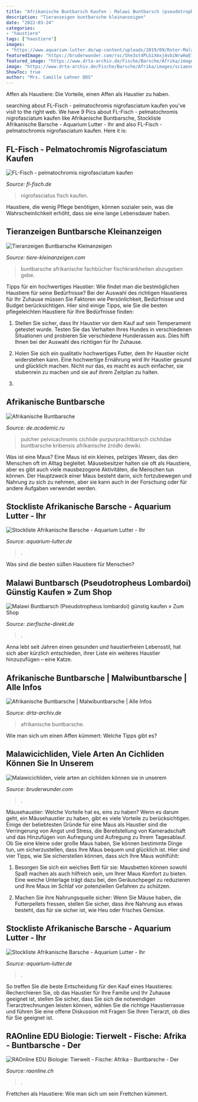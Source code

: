 ```yaml
---
title: "Afrikanische Buntbarsch Kaufen : Malawi Buntbarsch (pseudotropheus Lombardoi) Günstig Kaufen » Zum Shop"
description: "Tieranzeigen buntbarsche kleinanzeigen"
date: "2022-03-24"
categories:
- "haustiere"
tags: ["haustiere"]
images:
- "https://www.aquarium-lutter.de/wp-content/uploads/2019/09/Roter-Malawiesee-Buntbarsch-Maylandia-zebra-RED-RED-1080x608.jpg"
featuredImage: "https://bruderwunder.com/rsc/She3st4PLGiXmxj4vbiNrwHaE7.jpg"
featured_image: "https://www.drta-archiv.de/Fische/Barsche/Afrika/images/sciaenochromisahli01.jpg"
image: "https://www.drta-archiv.de/Fische/Barsche/Afrika/images/sciaenochromisahli01.jpg"
ShowToc: true
author: "Mrs. Camille Lehner DDS"
---
```



Affen als Haustiere: Die Vorteile, einen Affen als Haustier zu haben.

	

		
searching about FL-Fisch - pelmatochromis nigrofasciatum kaufen you've visit to the right web. We have 9 Pics about FL-Fisch - pelmatochromis nigrofasciatum kaufen like Afrikanische Buntbarsche, Stockliste Afrikanische Barsche - Aquarium Lutter - Ihr and also FL-Fisch - pelmatochromis nigrofasciatum kaufen. Here it is:
		
    
## FL-Fisch - Pelmatochromis Nigrofasciatum Kaufen

<img loading=lazy src="https://www.fl-fisch.de/images/product_images/popup_images/para.JPG" onerror="this.onerror=null;this.src='https://tse1.mm.bing.net/th?id=OIP.STX2PAy977D0d6TplgUiKwHaE8&amp;pid=15.1';" alt="FL-Fisch - pelmatochromis nigrofasciatum kaufen">

_Source: fl-fisch.de_

>nigrofasciatus fisch kaufen. 

	

Haustiere, die wenig Pflege benötigen, können sozialer sein, was die Wahrscheinlichkeit erhöht, dass sie eine lange Lebensdauer haben.

    
## Tieranzeigen Buntbarsche Kleinanzeigen

<img loading=lazy src="https://tiere-kleinanzeigen.com/export/20130401215822.jpg" onerror="this.onerror=null;this.src='https://tse4.mm.bing.net/th?id=OIP.nozpYALAGG72tFxoM5TNCwHaJ4&amp;pid=15.1';" alt="Tieranzeigen Buntbarsche Kleinanzeigen">

_Source: tiere-kleinanzeigen.com_

>buntbarsche afrikanische fachbücher fischkrankheiten abzugeben gebe. 

	

Tipps für ein hochwertiges Haustier: Wie findet man die bestmöglichen Haustiere für seine Bedürfnisse?
Bei der Auswahl des richtigen Haustieres für Ihr Zuhause müssen Sie Faktoren wie Persönlichkeit, Bedürfnisse und Budget berücksichtigen. Hier sind einige Tipps, wie Sie die besten pflegeleichten Haustiere für Ihre Bedürfnisse finden:
1. Stellen Sie sicher, dass Ihr Haustier vor dem Kauf auf sein Temperament getestet wurde. Testen Sie das Verhalten Ihres Hundes in verschiedenen Situationen und probieren Sie verschiedene Hunderassen aus. Dies hilft Ihnen bei der Auswahl des richtigen für Ihr Zuhause.

2. Holen Sie sich ein qualitativ hochwertiges Futter, dem Ihr Haustier nicht widerstehen kann. Eine hochwertige Ernährung wird Ihr Haustier gesund und glücklich machen. Nicht nur das, es macht es auch einfacher, sie stubenrein zu machen und sie auf ihrem Zeitplan zu halten.

3.

    
## Afrikanische Buntbarsche

<img loading=lazy src="http://de.academic.ru/pictures/dewiki/80/Pelvicachromis_pulcher_(female).jpg" onerror="this.onerror=null;this.src='https://tse3.mm.bing.net/th?id=OIP.DZ8muvDC2aXeaczsC5M77AHaE7&amp;pid=15.1';" alt="Afrikanische Buntbarsche">

_Source: de.academic.ru_

>pulcher pelvicachromis cichlide purpurprachtbarsch cichlidae buntbarsche kribensis afrikanische źródło dewiki. 

	

Was ist eine Maus?
Eine Maus ist ein kleines, pelziges Wesen, das den Menschen oft im Alltag begleitet. Mäusebesitzer halten sie oft als Haustiere, aber es gibt auch viele mausbezogene Aktivitäten, die Menschen tun können. Der Hauptzweck einer Maus besteht darin, sich fortzubewegen und Nahrung zu sich zu nehmen, aber sie kann auch in der Forschung oder für andere Aufgaben verwendet werden.

    
## Stockliste Afrikanische Barsche - Aquarium Lutter - Ihr

<img loading=lazy src="https://www.aquarium-lutter.de/wp-content/uploads/2019/09/tuerkisgoldbarsch-melanochromis-auratus-1080x608.jpg" onerror="this.onerror=null;this.src='https://tse3.mm.bing.net/th?id=OIP.QpTQV0Sh1abxsMmoaq1awgHaEK&amp;pid=15.1';" alt="Stockliste Afrikanische Barsche - Aquarium Lutter - Ihr">

_Source: aquarium-lutter.de_

>. 

	

Was sind die besten süßen Haustiere für Menschen?

    
## Malawi Buntbarsch (Pseudotropheus Lombardoi) Günstig Kaufen » Zum Shop

<img loading=lazy src="https://www.zierfische-direkt.de/media/image/c2/e1/27/Pseudotropheus-lombardoi-FSWFT02203.jpg" onerror="this.onerror=null;this.src='https://tse2.mm.bing.net/th?id=OIP.5uLnca875Tc56bDXtRxtPgHaE8&amp;pid=15.1';" alt="Malawi Buntbarsch (Pseudotropheus lombardoi) günstig kaufen » Zum Shop">

_Source: zierfische-direkt.de_

>. 

	

Anna lebt seit Jahren einen gesunden und haustierfreien Lebensstil, hat sich aber kürzlich entschieden, ihrer Liste ein weiteres Haustier hinzuzufügen – eine Katze.

    
## Afrikanische Buntbarsche | Malwibuntbarsche | Alle Infos

<img loading=lazy src="https://www.drta-archiv.de/Fische/Barsche/Afrika/images/sciaenochromisahli01.jpg" onerror="this.onerror=null;this.src='https://tse1.mm.bing.net/th?id=OIP.t15O3EH09Ai3s-oZYCIWbgHaDA&amp;pid=15.1';" alt="Afrikanische Buntbarsche | Malwibuntbarsche | Alle Infos">

_Source: drta-archiv.de_

>afrikanische buntbarsche. 

	

Wie man sich um einen Affen kümmert: Welche Tipps gibt es?

    
## Malawicichliden, Viele Arten An Cichliden Können Sie In Unserem

<img loading=lazy src="https://bruderwunder.com/rsc/She3st4PLGiXmxj4vbiNrwHaE7.jpg" onerror="this.onerror=null;this.src='https://tse1.mm.bing.net/th?id=OIP.6AFEN_gWaL5nLi7d3O8q5QAAAA&amp;pid=15.1';" alt="Malawicichliden, viele arten an cichliden können sie in unserem">

_Source: bruderwunder.com_

>. 

	

Mäusehaustier: Welche Vorteile hat es, eins zu haben?
Wenn es darum geht, ein Mäusehaustier zu haben, gibt es viele Vorteile zu berücksichtigen. Einige der beliebtesten Gründe für eine Maus als Haustier sind die Verringerung von Angst und Stress, die Bereitstellung von Kameradschaft und das Hinzufügen von Aufregung und Aufregung zu Ihrem Tagesablauf. Ob Sie eine kleine oder große Maus haben, Sie können bestimmte Dinge tun, um sicherzustellen, dass Ihre Maus bequem und glücklich ist. Hier sind vier Tipps, wie Sie sicherstellen können, dass sich Ihre Maus wohlfühlt:
1. Besorgen Sie sich ein weiches Bett für sie: Mausbetten können sowohl Spaß machen als auch hilfreich sein, um Ihrer Maus Komfort zu bieten. Eine weiche Unterlage trägt dazu bei, den Geräuschpegel zu reduzieren und Ihre Maus im Schlaf vor potenziellen Gefahren zu schützen.

2. Machen Sie ihre Nahrungsquelle sicher: Wenn Sie Mäuse haben, die Futterpellets fressen, stellen Sie sicher, dass ihre Nahrung aus etwas besteht, das für sie sicher ist, wie Heu oder frisches Gemüse.

    
## Stockliste Afrikanische Barsche - Aquarium Lutter - Ihr

<img loading=lazy src="https://www.aquarium-lutter.de/wp-content/uploads/2019/09/Roter-Malawiesee-Buntbarsch-Maylandia-zebra-RED-RED-1080x608.jpg" onerror="this.onerror=null;this.src='https://tse1.mm.bing.net/th?id=OIP.leJXD37pIoI7V-5vpXf5KgHaEK&amp;pid=15.1';" alt="Stockliste Afrikanische Barsche - Aquarium Lutter - Ihr">

_Source: aquarium-lutter.de_

>. 

	

So treffen Sie die beste Entscheidung für den Kauf eines Haustieres: Recherchieren Sie, ob das Haustier für Ihre Familie und Ihr Zuhause geeignet ist, stellen Sie sicher, dass Sie sich die notwendigen Tierarztrechnungen leisten können, wählen Sie die richtige Haustierrasse und führen Sie eine offene Diskussion mit Fragen Sie Ihren Tierarzt, ob dies für Sie geeignet ist.

    
## RAOnline EDU Biologie: Tierwelt - Fische: Afrika - Buntbarsche - Der

<img loading=lazy src="http://www.raonline.ch/images/edu/bio3/unibe_buntbarsch1501.jpg" onerror="this.onerror=null;this.src='https://tse1.mm.bing.net/th?id=OIP.VJpX4D0YgMMSl7oGROZjkAAAAA&amp;pid=15.1';" alt="RAOnline EDU Biologie: Tierwelt - Fische: Afrika - Buntbarsche - Der">

_Source: raonline.ch_

>. 

	

Frettchen als Haustiere: Wie man sich um sein Frettchen kümmert.

